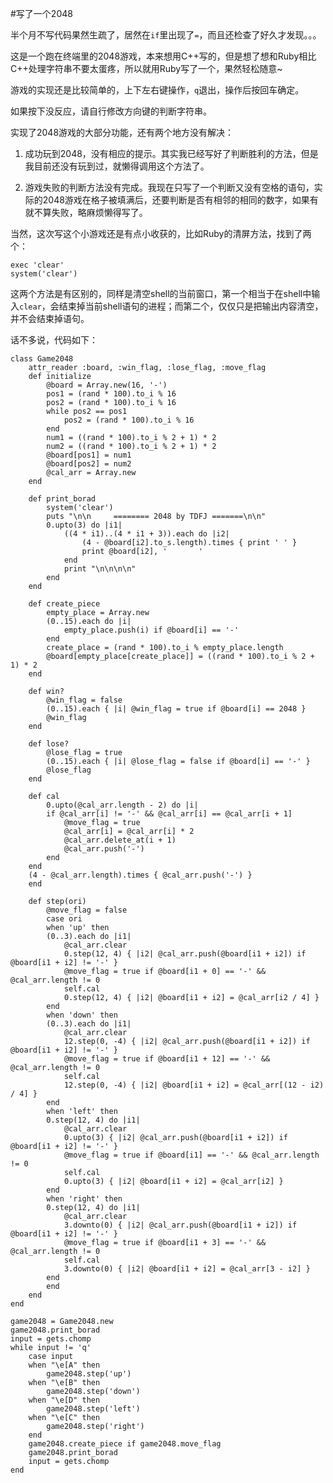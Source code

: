 #写了一个2048  

半个月不写代码果然生疏了，居然在```if```里出现了```=```，而且还检查了好久才发现。。。  

这是一个跑在终端里的2048游戏，本来想用C++写的，但是想了想和Ruby相比C++处理字符串不要太蛋疼，所以就用Ruby写了一个，果然轻松随意~  

游戏的实现还是比较简单的，上下左右键操作，```q```退出，操作后按回车确定。

如果按下没反应，请自行修改方向键的判断字符串。

实现了2048游戏的大部分功能，还有两个地方没有解决：

1. 成功玩到2048，没有相应的提示。其实我已经写好了判断胜利的方法，但是我目前还没有玩到过，就懒得调用这个方法了。

2. 游戏失败的判断方法没有完成。我现在只写了一个判断又没有空格的语句，实际的2048游戏在格子被填满后，还要判断是否有相邻的相同的数字，如果有就不算失败，略麻烦懒得写了。  

当然，这次写这个小游戏还是有点小收获的，比如Ruby的清屏方法，找到了两个：

	exec 'clear'
	system('clear')  
	
这两个方法是有区别的，同样是清空shell的当前窗口，第一个相当于在shell中输入```clear```，会结束掉当前shell语句的进程；而第二个，仅仅只是把输出内容清空，并不会结束掉语句。  

话不多说，代码如下：  

	class Game2048
	  	attr_reader :board, :win_flag, :lose_flag, :move_flag
	  	def initialize
    		@board = Array.new(16, '-')
    		pos1 = (rand * 100).to_i % 16
    		pos2 = (rand * 100).to_i % 16
    		while pos2 == pos1
      			pos2 = (rand * 100).to_i % 16
    		end
    		num1 = ((rand * 100).to_i % 2 + 1) * 2
    		num2 = ((rand * 100).to_i % 2 + 1) * 2
    		@board[pos1] = num1
    		@board[pos2] = num2
    		@cal_arr = Array.new
  		end
		
		def print_borad
    		system('clear') 
    		puts "\n\n     ======== 2048 by TDFJ =======\n\n"
    		0.upto(3) do |i1|
      			((4 * i1)..(4 * i1 + 3)).each do |i2| 
        			(4 - @board[i2].to_s.length).times { print ' ' }
        			print @board[i2], '       ' 
      			end
      			print "\n\n\n\n"
    		end
  		end
		
  		def create_piece
    		empty_place = Array.new
    		(0..15).each do |i|
      			empty_place.push(i) if @board[i] == '-'
    		end
    		create_place = (rand * 100).to_i % empty_place.length
    		@board[empty_place[create_place]] = ((rand * 100).to_i % 2 + 1) * 2
  		end
			
  		def win?
    		@win_flag = false
    		(0..15).each { |i| @win_flag = true if @board[i] == 2048 }
    		@win_flag
  		end
			
  		def lose?
    		@lose_flag = true
    		(0..15).each { |i| @lose_flag = false if @board[i] == '-' }
    		@lose_flag
  		end
		
  		def cal
    		0.upto(@cal_arr.length - 2) do |i|
      		if @cal_arr[i] != '-' && @cal_arr[i] == @cal_arr[i + 1]
        		@move_flag = true
        		@cal_arr[i] = @cal_arr[i] * 2
        		@cal_arr.delete_at(i + 1)
        		@cal_arr.push('-')
      		end
    	end
    	(4 - @cal_arr.length).times { @cal_arr.push('-') }
  		end
		
  		def step(ori)
    		@move_flag = false
    		case ori
    		when 'up' then
      		(0..3).each do |i1|
        		@cal_arr.clear
        		0.step(12, 4) { |i2| @cal_arr.push(@board[i1 + i2]) if @board[i1 + i2] != '-' }
        		@move_flag = true if @board[i1 + 0] == '-' && @cal_arr.length != 0
        		self.cal
        		0.step(12, 4) { |i2| @board[i1 + i2] = @cal_arr[i2 / 4] }
      		end
    		when 'down' then
      		(0..3).each do |i1|
        		@cal_arr.clear
        		12.step(0, -4) { |i2| @cal_arr.push(@board[i1 + i2]) if @board[i1 + i2] != '-' }
        		@move_flag = true if @board[i1 + 12] == '-' && @cal_arr.length != 0
        		self.cal
        		12.step(0, -4) { |i2| @board[i1 + i2] = @cal_arr[(12 - i2) / 4] }
      		end
    		when 'left' then
      		0.step(12, 4) do |i1|
        		@cal_arr.clear
        		0.upto(3) { |i2| @cal_arr.push(@board[i1 + i2]) if @board[i1 + i2] != '-' }
        		@move_flag = true if @board[i1] == '-' && @cal_arr.length != 0
        		self.cal
        		0.upto(3) { |i2| @board[i1 + i2] = @cal_arr[i2] }
      		end
    		when 'right' then
      		0.step(12, 4) do |i1|
        		@cal_arr.clear
        		3.downto(0) { |i2| @cal_arr.push(@board[i1 + i2]) if @board[i1 + i2] != '-' }
        		@move_flag = true if @board[i1 + 3] == '-' && @cal_arr.length != 0
        		self.cal
        		3.downto(0) { |i2| @board[i1 + i2] = @cal_arr[3 - i2] }
      		end
    		end
  		end
	end

	game2048 = Game2048.new
	game2048.print_borad
	input = gets.chomp
	while input != 'q'
  		case input
  		when "\e[A" then
    		game2048.step('up')
  		when "\e[B" then
    		game2048.step('down')
  		when "\e[D" then
    		game2048.step('left')
  		when "\e[C" then
    		game2048.step('right')
  		end
  		game2048.create_piece if game2048.move_flag
  		game2048.print_borad
  		input = gets.chomp
	end

